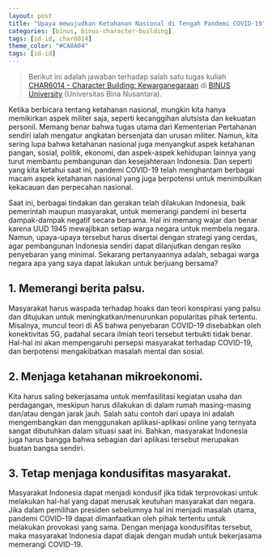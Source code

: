 ```yaml
---
layout: post
title: "Upaya mewujudkan Ketahanan Nasional di Tengah Pandemi COVID-19"
categories: [binus, binus-character-building]
tags: [id-id, char6014]
theme_color: "#CA8A04"
tags: [id-id]
---
```

> Berikut ini adalah jawaban terhadap salah satu tugas kuliah [CHAR6014 - Character Building: Kewarganegaraan](https://curriculum.binus.ac.id/course/char6014/) di [BINUS University](https://binus.ac.id) (Universitas Bina Nusantara).

Ketika berbicara tentang ketahanan nasional, mungkin kita hanya memikirkan aspek militer saja, seperti kecanggihan alutsista dan kekuatan personil. Memang benar bahwa tugas utama dari Kementerian Pertahanan sendiri ialah mengatur angkatan bersenjata dan urusan militer. Namun, kita sering lupa bahwa ketahanan nasional juga menyangkut aspek ketahanan pangan, sosial, politik, ekonomi, dan aspek-aspek kehidupan lainnya yang turut membantu pembangunan dan kesejahteraan Indonesia. Dan seperti yang kita ketahui saat ini, pandemi COVID-19 telah menghantam berbagai macam aspek ketahanan nasional yang juga berpotensi untuk menimbulkan kekacauan dan perpecahan nasional.

Saat ini, berbagai tindakan dan gerakan telah dilakukan Indonesia, baik pemerintah maupun masyarakat, untuk memerangi pandemi ini beserta dampak-dampak negatif secara bersama. Hal ini memang wajar dan benar karena UUD 1945 mewajibkan setiap warga negara untuk membela negara. Namun, upaya-upaya tersebut harus disertai dengan strategi yang cerdas, agar pembangunan Indonesia sendiri dapat dilanjutkan dengan resiko penyebaran yang minimal. Sekarang pertanyaannya adalah, sebagai warga negara apa yang saya dapat lakukan untuk berjuang bersama?

## 1. Memerangi berita palsu.
Masyarakat harus waspada terhadap hoaks dan teori konspirasi yang palsu dan ditujukan untuk meningkatkan/menurunkan popularitas pihak tertentu. Misalnya, muncul teori di AS bahwa penyebaran COVID-19 disebabkan oleh konektivitas 5G, padahal secara ilmiah teori tersebut terbukti tidak benar. Hal-hal ini akan mempengaruhi persepsi masyarakat terhadap COVID-19, dan berpotensi mengakibatkan masalah mental dan sosial.

## 2. Menjaga ketahanan mikroekonomi.
Kita harus saling bekerjasama untuk memfasilitasi kegiatan usaha dan perdagangan, meskipun harus dilakukan di dalam rumah masing-masing dan/atau dengan jarak jauh. Salah satu contoh dari upaya ini adalah mengembangkan dan menggunakan aplikasi-aplikasi online yang ternyata sangat dibutuhkan dalam situasi saat ini. Bahkan, masyarakat Indonesia juga harus bangga bahwa sebagian dari aplikasi tersebut merupakan buatan bangsa sendiri.

## 3. Tetap menjaga kondusifitas masyarakat.
Masyarakat Indonesia dapat menjadi kondusif jika tidak terprovokasi untuk melakukan hal-hal yang dapat merusak keutuhan masyarakat dan negara. Jika dalam pemilihan presiden sebelumnya hal ini menjadi masalah utama, pandemi COVID-19 dapat dimanfaatkan oleh pihak tertentu untuk melakukan provokasi yang sama. Dengan menjaga kondusifitas tersebut, maka masyarakat Indonesia dapat diajak dengan mudah untuk bekerjasama memerangi COVID-19.
